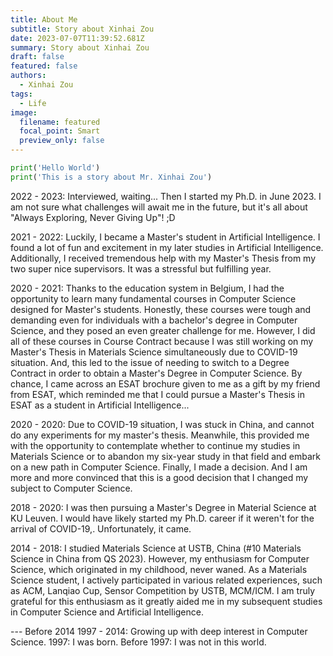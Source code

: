 ```yaml
---
title: About Me
subtitle: Story about Xinhai Zou
date: 2023-07-07T11:39:52.681Z
summary: Story about Xinhai Zou
draft: false
featured: false
authors:
  - Xinhai Zou
tags:
  - Life
image:
  filename: featured
  focal_point: Smart
  preview_only: false
---
```

```python
print('Hello World')
print('This is a story about Mr. Xinhai Zou')
```

2022 - 2023: Interviewed, waiting... Then I started my Ph.D. in June 2023. I am not sure what challenges will await me in the future, but it's all about "Always Exploring, Never Giving Up"! ;D

2021 - 2022: Luckily, I became a Master's student in Artificial Intelligence. I found a lot of fun and excitement in my later studies in Artificial Intelligence. Additionally, I received tremendous help with my Master's Thesis from my two super nice supervisors. It was a stressful but fulfilling year.

2020 - 2021: Thanks to the education system in Belgium, I had the opportunity to learn many fundamental courses in Computer Science designed for Master's students. Honestly, these courses were tough and demanding even for individuals with a bachelor's degree in Computer Science, and they posed an even greater challenge for me. However, I did all of these courses in Course Contract because I was still working on my Master's Thesis in Materials Science simultaneously due to COVID-19 situation. And, this led to the issue of needing to switch to a Degree Contract in order to obtain a Master's Degree in Computer Science. By chance, I came across an ESAT brochure given to me as a gift by my friend from ESAT, which reminded me that I could pursue a Master's Thesis in ESAT as a student in Artificial Intelligence...

2020 - 2020: Due to COVID-19 situation, I was stuck in China, and cannot do any experiments for my master's thesis. Meanwhile, this provided me with the opportunity to contemplate whether to continue my studies in Materials Science or to abandon my six-year study in that field and embark on a new path in Computer Science. Finally, I made a decision. And I am more and more convinced that this is a good decision that I changed my subject to Computer Science.

2018 - 2020: I was then pursuing a Master's Degree in Material Science at KU Leuven. I would have likely started my Ph.D. career if it weren't for the arrival of COVID-19,. Unfortunately, it came. 

2014 - 2018: I studied Materials Science at USTB, China (#10 Materials Science in China from QS 2023). However, my enthusiasm for Computer Science, which originated in my childhood, never waned. As a Materials Science student, I actively participated in various related experiences, such as ACM, Lanqiao Cup, Sensor Competition by USTB, MCM/ICM. I am truly grateful for this enthusiasm as it greatly aided me in my subsequent studies in Computer Science and Artificial Intelligence.

--- Before 2014
1997 - 2014: Growing up with deep interest in Computer Science.
1997: I was born.
Before 1997: I was not in this world.